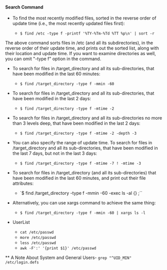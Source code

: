 #### Search Command

- To find the most recently modified files, sorted in the reverse order of update time (i.e., the most recently updated files first):

    - `$ find /etc -type f -printf '%TY-%Tm-%Td %TT %p\n' | sort -r`

The above command sorts files in /etc (and all its subdirectories), in the reverse order of their update time, and prints out the sorted list, along with their location and update time. If you want to examine directories as well, you can omit "-type f" option in the command.

- To search for files in /target_directory and all its sub-directories, that have been modified in the last 60 minutes:
    
    - `$ find /target_directory -type f -mmin -60`

- To search for files in /target_directory and all its sub-directories, that have been modified in the last 2 days:

    - `$ find /target_directory -type f -mtime -2`

- To search for files in /target_directory and all its sub-directories no more than 3 levels deep, that have been modified in the last 2 days:

    - `$ find /target_directory -type f -mtime -2 -depth -3`

- You can also specify the range of update time. To search for files in /target_directory and all its sub-directories, that have been modified in the last 7 days, but not in the last 3 days:

    - `$ find /target_directory -type f -mtime -7 ! -mtime -3`

- To search for files in /target_directory (and all its sub-directories) that have been modified in the last 60 minutes, and print out their file attributes:

    - `$ find /target_directory -type f -mmin -60 -exec ls -al {} \;``

- Alternatively, you can use xargs command to achieve the same thing:

    - `$ find /target_directory -type f -mmin -60 | xargs ls -l`


- UserList

    - `cat /etc/passwd`
    - `more /etc/passwd`
    - `less /etc/passwd`
    - `awk -F':' '{print $1}' /etc/passwd`


** A Note About System and General Users- `grep "^UID_MIN" /etc/login.defs`


